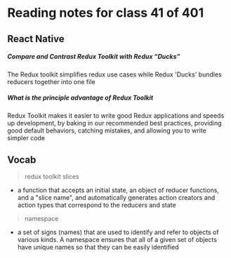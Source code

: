 # Reading notes for class 41 of 401

## React Native

##### Compare and Contrast Redux Toolkit with Redux “Ducks”
The Redux toolkit simplifies redux use cases while Redux 'Ducks' bundles reducers together into one file

##### What is the principle advantage of Redux Toolkit
Redux Toolkit makes it easier to write good Redux applications and speeds up development, by baking in our recommended best practices, providing good default behaviors, catching mistakes, and allowing you to write simpler code

## Vocab

> redux toolkit slices
* a function that accepts an initial state, an object of reducer functions, and a "slice name", and automatically generates action creators and action types that correspond to the reducers and state

> namespace
* a set of signs (names) that are used to identify and refer to objects of various kinds. A namespace ensures that all of a given set of objects have unique names so that they can be easily identified
